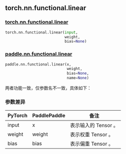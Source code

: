 ## torch.nn.functional.linear

### [torch.nn.functional.linear](https://pytorch.org/docs/stable/generated/torch.nn.functional.linear.html?highlight=linear#torch.nn.functional.linear)

```python
torch.nn.functional.linear(input,
                           weight,
                           bias=None)
```

### [paddle.nn.functional.linear](https://www.paddlepaddle.org.cn/documentation/docs/zh/api/paddle/nn/functional/linear_cn.html)

```python
paddle.nn.functional.linear(x,
                            weight,
                            bias=None,
                            name=None)
```

两者功能一致，仅参数名不一致，具体如下：
### 参数差异
| PyTorch       | PaddlePaddle | 备注                                                   |
| ------------- | ------------ | ------------------------------------------------------ |
| input          | x         | 表示输入的 Tensor 。                                     |
| weight          | weight         | 表示权重 Tensor 。                                     |
| bias          | bias         | 表示偏重 Tensor 。                                     |
